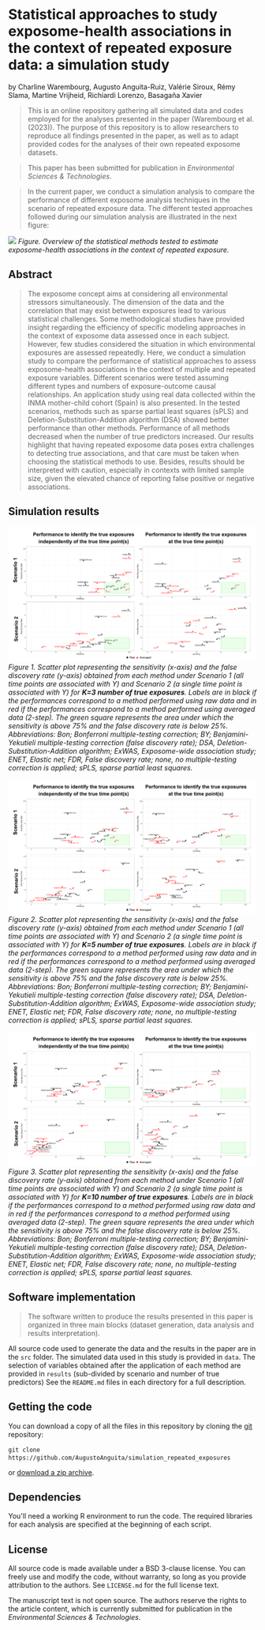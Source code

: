 
# Statistical approaches to study exposome-health associations in the context of repeated exposure data: a simulation study

by
Charline Warembourg,
Augusto Anguita-Ruiz,
Valérie Siroux,
Rémy Slama,
Martine Vrijheid,
Richiardi Lorenzo,
Basagaña Xavier

> This is an online repository gathering all simulated data and codes employed for the analyses presented in the paper (Warembourg et al. (2023)).
> The purpose of this repository is to allow researchers to reproduce all findings presented in the paper, as well as to adapt provided codes for the
> analyses of their own repeated exposome datasets.

> This paper has been submitted for publication in *Environmental Sciences & Technologies*.

> In the current paper, we conduct a simulation analysis to compare the performance of different exposome analysis techniques in the scenario 
> of repeated exposure data. The different tested approaches followed during our simulation analysis are illustrated in the next figure:


![](https://github.com/AugustoAnguita/simulation_repeated_exposures/blob/main/src/image/overview_methods.png)
*Figure. Overview of the statistical methods tested to estimate exposome-health associations in the context of repeated exposure.*


## Abstract

> The exposome concept aims at considering all environmental stressors simultaneously. The dimension of the data and the correlation that may exist between exposures lead to various statistical challenges. Some methodological studies have provided insight regarding the efficiency of specific modeling approaches in the context of exposome data assessed once in each subject. However, few studies considered the situation in which environmental exposures are assessed repeatedly. Here, we conduct a simulation study to compare the performance of statistical approaches to assess exposome-health associations in the context of multiple and repeated exposure variables. Different scenarios were tested assuming different types and numbers of exposure-outcome causal relationships. An application study using real data collected within the INMA mother-child cohort (Spain) is also presented. In the tested scenarios, methods such as sparse partial least squares (sPLS) and Deletion-Substitution-Addition algorithm (DSA) showed better performance than other methods. Performance of all methods decreased when the number of true predictors increased. Our results highlight that having repeated exposome data poses extra challenges to detecting true associations, and that care must be taken when choosing the statistical methods to use. Besides, results should be interpreted with caution, especially in contexts with limited sample size, given the elevated chance of reporting false positive or negative associations.


## Simulation results

![](https://github.com/AugustoAnguita/simulation_repeated_exposures/blob/main/src/image/figure_exp3_s1ands2.png)
*Figure 1. Scatter plot representing the sensitivity (x-axis) and the false discovery rate (y-axis) obtained from each method under Scenario 1 (all time points are associated with Y) and Scenario 2 (a single time point is associated with Y) for **K=3 number of true exposures**. Labels are in black if the performances correspond to a method performed using raw data and in red if the performances correspond to a method performed using averaged data (2-step). The green square represents the area under which the sensitivity is above 75% and the false discovery rate is below 25%. Abbreviations: Bon; Bonferroni multiple-testing correction; BY; Benjamini-Yekutieli multiple-testing correction (false discovery rate); DSA, Deletion-Substitution-Addition algorithm; ExWAS, Exposome-wide association study; ENET, Elastic net; FDR, False discovery rate; none, no multiple-testing correction is applied; sPLS, sparse partial least squares.*

![](https://github.com/AugustoAnguita/simulation_repeated_exposures/blob/main/src/image/figure_exp5_s1ands2.png)
*Figure 2. Scatter plot representing the sensitivity (x-axis) and the false discovery rate (y-axis) obtained from each method under Scenario 1 (all time points are associated with Y) and Scenario 2 (a single time point is associated with Y) for **K=5 number of true exposures**. Labels are in black if the performances correspond to a method performed using raw data and in red if the performances correspond to a method performed using averaged data (2-step). The green square represents the area under which the sensitivity is above 75% and the false discovery rate is below 25%. Abbreviations: Bon; Bonferroni multiple-testing correction; BY; Benjamini-Yekutieli multiple-testing correction (false discovery rate); DSA, Deletion-Substitution-Addition algorithm; ExWAS, Exposome-wide association study; ENET, Elastic net; FDR, False discovery rate; none, no multiple-testing correction is applied; sPLS, sparse partial least squares.*

![](https://github.com/AugustoAnguita/simulation_repeated_exposures/blob/main/src/image/figure_exp10_s1ands2.png)
*Figure 3. Scatter plot representing the sensitivity (x-axis) and the false discovery rate (y-axis) obtained from each method under Scenario 1 (all time points are associated with Y) and Scenario 2 (a single time point is associated with Y) for **K=10 number of true exposures**. Labels are in black if the performances correspond to a method performed using raw data and in red if the performances correspond to a method performed using averaged data (2-step). The green square represents the area under which the sensitivity is above 75% and the false discovery rate is below 25%. Abbreviations: Bon; Bonferroni multiple-testing correction; BY; Benjamini-Yekutieli multiple-testing correction (false discovery rate); DSA, Deletion-Substitution-Addition algorithm; ExWAS, Exposome-wide association study; ENET, Elastic net; FDR, False discovery rate; none, no multiple-testing correction is applied; sPLS, sparse partial least squares.*


## Software implementation

> The software written to produce the results presented in this paper is organized in three main blocks (dataset generation, data analysis and results interpretation).

All source code used to generate the data and the results in the paper are in
the `src` folder.
The simulated data used in this study is provided in `data`.
The selection of variables obtained after the application of each method are provided in `results` (sub-divided by scenario and number of true predictors)
See the `README.md` files in each directory for a full description.


## Getting the code

You can download a copy of all the files in this repository by cloning the
[git](https://git-scm.com/) repository:

    git clone https://github.com/AugustoAnguita/simulation_repeated_exposures

or [download a zip archive](https://github.com/AugustoAnguita/simulation_repeated_exposures/archive/refs/heads/main.zip).


## Dependencies

You'll need a working R environment to run the code.
The required libraries for each analysis are specified at the beginning of each script.


## License

All source code is made available under a BSD 3-clause license. You can freely
use and modify the code, without warranty, so long as you provide attribution
to the authors. See `LICENSE.md` for the full license text.

The manuscript text is not open source. The authors reserve the rights to the
article content, which is currently submitted for publication in the
*Environmental Sciences & Technologies*.




